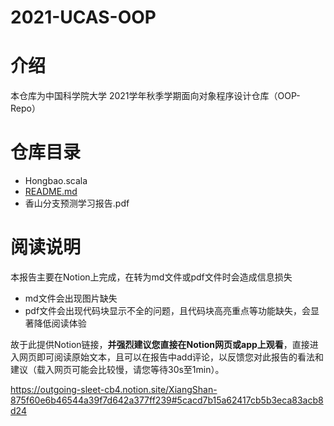 # 2021-UCAS-OOP

# 介绍

本仓库为中国科学院大学 2021学年秋季学期面向对象程序设计仓库（OOP-Repo）

# 仓库目录

- Hongbao.scala
- [README.md](http://README.md)
- 香山分支预测学习报告.pdf

# 阅读说明

本报告主要在Notion上完成，在转为md文件或pdf文件时会造成信息损失

- md文件会出现图片缺失
- pdf文件会出现代码块显示不全的问题，且代码块高亮重点等功能缺失，会显著降低阅读体验

故于此提供Notion链接，**并强烈建议您直接在Notion网页或app上观看**，直接进入网页即可阅读原始文本，且可以在报告中add评论，以反馈您对此报告的看法和建议（载入网页可能会比较慢，请您等待30s至1min）。

https://outgoing-sleet-cb4.notion.site/XiangShan-875f60e6b46544a39f7d642a377ff239#5cacd7b15a62417cb5b3eca83acb8d24
